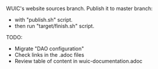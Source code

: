 WUIC's website sources branch. Publish it to master branch:
- with "publish.sh" script.
- then run "target/finish.sh" script.

TODO:
- Migrate "DAO configuration"
- Check links in the .adoc files
- Review table of content in wuic-documentation.adoc
